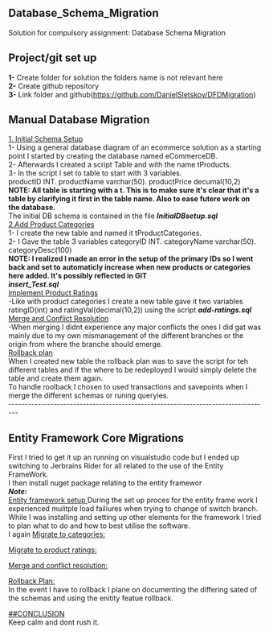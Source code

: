 ## Database_Schema_Migration </br>
Solution for compulsory assignment: Database Schema Migration </br>
## Project/git set up </br>
__1-__ Create folder for solution the folders name is not relevant here </br>
__2-__ Create github repository </br>
__3-__ Link folder and github(https://github.com/DanielSletskov/DFDMigration)</br>
## Manual Database Migration</br>
<ins>1. Initial Schema Setup</ins> </br>
1- Using a general database diagram of an ecommerce solution as a starting point I started by creating the database named eCommerceDB.</br>
2- Afterwards I created a script Table and with the name tProducts. </br>
3- In the script I set to table to start with 3 variables. </br>
productID INT. productName varchar(50). productPrice decumal(10,2) </br>
**NOTE: All table is starting with a t. This is to make sure it's clear that it's a table by clarifying it first in the table name. Also to ease futere work on the database.** </br>
The initial DB schema is contained in the file ***InitialDBsetup.sql*** </br>
<ins>2.Add Product Categories</ins> </br>
1- I create the new table and named it tProductCategories. </br>
2- I Gave the table 3 variables categoryID INT. categoryName varchar(50). categoryDesc(100) </br>
**NOTE: I realized I made an error in the setup of the primary IDs so I went back and set to automaticly increase when new products or categories here added. It's possibly reflected in GIT** </br>
***insert_Test.sql*** </br>
<ins>Implement Product Ratings</ins></br>
-Like with product categories I create a new table gave it two variables ratingID(int) and ratingVal(decimal(10,2)) using the script ***add-ratings.sql***</br>
<ins>Merge and Conflict Resolution</ins></br>
-When merging I didnt experience any major conflicts the ones I did gat was mainly due to my own mismanagement of the different branches or the origin from where the branche should emerge.</br>
<ins> Rollback plan</ins></br>
When I created new table the rollback plan was to save the script for teh different tables and if the where to be redeployed I would simply delete the table and create them again. </br>
To handle roolback I chosen to used transactions and savepoints when I merge the different schemas or runing queryies.</br>
---------------------------------------------------------------------------------</br>
## Entity Framework Core Migrations</br>
First I tried to get it up an running on visualstudio code but I ended up switching to Jerbrains Rider for all related to the use of the Entity FrameWork. </br>
I then install nuget package relating to the entity framewor</br>
***Note:*** </br>
<ins>Entity framework setup </ins>
During the set up proces for the entity frame work I experienced mulitple load failiures when trying to change of switch branch. </br> 
While I was installing and setting up other elements for the framework I tried to plan what to do and how to best utilise the software. </br>
I again 
<ins> Migrate to categories: </ins> </br>

<ins> Migrate to product ratings: </ins> </br>

<ins> Merge and conflict resolution: </ins> </br>

<ins> Rollback Plan: </ins> </br>
In the event I have to rollback I plane on documenting the differing sated of the schemas and using the enitity featue rollback. </br>

<ins> ##CONCLUSION </ins> </br>
Keep calm and dont rush it. 
